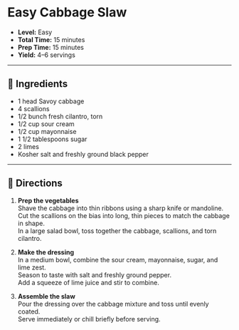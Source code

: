 # Easy Cabbage Slaw

- **Level:** Easy  
- **Total Time:** 15 minutes  
- **Prep Time:** 15 minutes  
- **Yield:** 4–6 servings  

---

## 🥬 Ingredients

- 1 head Savoy cabbage  
- 4 scallions  
- 1/2 bunch fresh cilantro, torn  
- 1/2 cup sour cream  
- 1/2 cup mayonnaise  
- 1 1/2 tablespoons sugar  
- 2 limes  
- Kosher salt and freshly ground black pepper  

---

## 🥣 Directions

1. **Prep the vegetables**  
   Shave the cabbage into thin ribbons using a sharp knife or mandoline.  
   Cut the scallions on the bias into long, thin pieces to match the cabbage in shape.  
   In a large salad bowl, toss together the cabbage, scallions, and torn cilantro.

2. **Make the dressing**  
   In a medium bowl, combine the sour cream, mayonnaise, sugar, and lime zest.  
   Season to taste with salt and freshly ground pepper.  
   Add a squeeze of lime juice and stir to combine.

3. **Assemble the slaw**  
   Pour the dressing over the cabbage mixture and toss until evenly coated.  
   Serve immediately or chill briefly before serving.